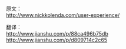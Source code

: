 原文：  
http://www.nickkolenda.com/user-experience/

翻译：  
http://www.jianshu.com/p/88ca496b75db  
http://www.jianshu.com/p/d809714c2c65
